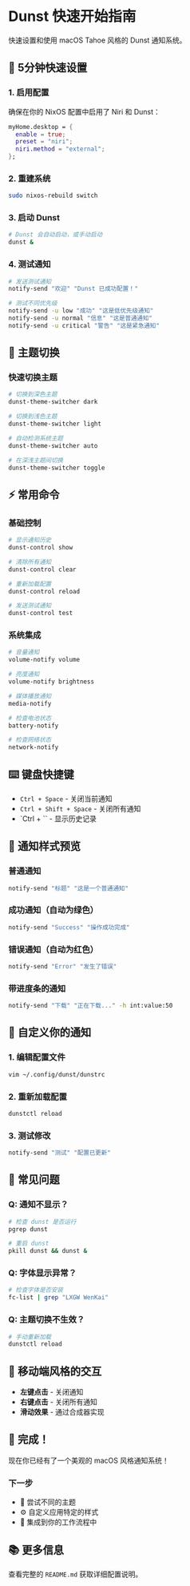 # Dunst 快速开始指南

快速设置和使用 macOS Tahoe 风格的 Dunst 通知系统。

## 🚀 5分钟快速设置

### 1. 启用配置
确保在你的 NixOS 配置中启用了 Niri 和 Dunst：

```nix
myHome.desktop = {
  enable = true;
  preset = "niri";
  niri.method = "external";
};
```

### 2. 重建系统
```bash
sudo nixos-rebuild switch
```

### 3. 启动 Dunst
```bash
# Dunst 会自动启动，或手动启动
dunst &
```

### 4. 测试通知
```bash
# 发送测试通知
notify-send "欢迎" "Dunst 已成功配置！"

# 测试不同优先级
notify-send -u low "成功" "这是低优先级通知"
notify-send -u normal "信息" "这是普通通知"
notify-send -u critical "警告" "这是紧急通知"
```

## 🎨 主题切换

### 快速切换主题
```bash
# 切换到深色主题
dunst-theme-switcher dark

# 切换到浅色主题
dunst-theme-switcher light

# 自动检测系统主题
dunst-theme-switcher auto

# 在深浅主题间切换
dunst-theme-switcher toggle
```

## ⚡ 常用命令

### 基础控制
```bash
# 显示通知历史
dunst-control show

# 清除所有通知
dunst-control clear

# 重新加载配置
dunst-control reload

# 发送测试通知
dunst-control test
```

### 系统集成
```bash
# 音量通知
volume-notify volume

# 亮度通知
volume-notify brightness

# 媒体播放通知
media-notify

# 检查电池状态
battery-notify

# 检查网络状态
network-notify
```

## ⌨️ 键盘快捷键

- `Ctrl + Space` - 关闭当前通知
- `Ctrl + Shift + Space` - 关闭所有通知
- `Ctrl + \`` - 显示历史记录

## 🎯 通知样式预览

### 普通通知
```bash
notify-send "标题" "这是一个普通通知"
```

### 成功通知（自动为绿色）
```bash
notify-send "Success" "操作成功完成"
```

### 错误通知（自动为红色）
```bash
notify-send "Error" "发生了错误"
```

### 带进度条的通知
```bash
notify-send "下载" "正在下载..." -h int:value:50
```

## 🔧 自定义你的通知

### 1. 编辑配置文件
```bash
vim ~/.config/dunst/dunstrc
```

### 2. 重新加载配置
```bash
dunstctl reload
```

### 3. 测试修改
```bash
notify-send "测试" "配置已更新"
```

## 🐛 常见问题

### Q: 通知不显示？
```bash
# 检查 dunst 是否运行
pgrep dunst

# 重启 dunst
pkill dunst && dunst &
```

### Q: 字体显示异常？
```bash
# 检查字体是否安装
fc-list | grep "LXGW WenKai"
```

### Q: 主题切换不生效？
```bash
# 手动重新加载
dunstctl reload
```

## 📱 移动端风格的交互

- **左键点击** - 关闭通知
- **右键点击** - 关闭所有通知
- **滑动效果** - 通过合成器实现

## 🎉 完成！

现在你已经有了一个美观的 macOS 风格通知系统！

### 下一步
- 🎨 尝试不同的主题
- ⚙️ 自定义应用特定的样式
- 🔗 集成到你的工作流程中

## 📚 更多信息

查看完整的 `README.md` 获取详细配置说明。